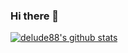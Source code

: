 ### Hi there 👋

[![delude88's github stats](https://github-readme-stats.vercel.app/api?username=delude88)](https://github.com/anuraghazra/github-readme-stats)

<!--
**delude88/delude88** is a ✨ _special_ ✨ repository because its `README.md` (this file) appears on your GitHub profile.

Here are some ideas to get you started:

- 🔭 I’m currently working on ...
- 🌱 I’m currently learning ...
- 👯 I’m looking to collaborate on ...
- 🤔 I’m looking for help with ...
- 💬 Ask me about ...
- 📫 How to reach me: ...
- 😄 Pronouns: ...
- ⚡ Fun fact: ...
-->
